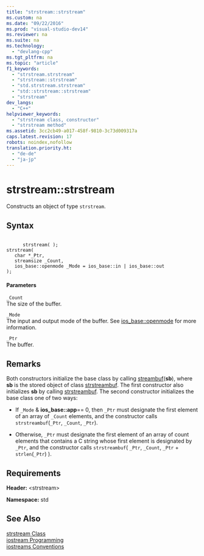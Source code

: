 ```yaml
---
title: "strstream::strstream"
ms.custom: na
ms.date: "09/22/2016"
ms.prod: "visual-studio-dev14"
ms.reviewer: na
ms.suite: na
ms.technology: 
  - "devlang-cpp"
ms.tgt_pltfrm: na
ms.topic: "article"
f1_keywords: 
  - "strstream.strstream"
  - "strstream::strstream"
  - "std.strstream.strstream"
  - "std::strstream::strstream"
  - "strstream"
dev_langs: 
  - "C++"
helpviewer_keywords: 
  - "strstream class, constructor"
  - "strstream method"
ms.assetid: 3cc2cb49-a017-458f-9810-3c73d009317a
caps.latest.revision: 17
robots: noindex,nofollow
translation.priority.ht: 
  - "de-de"
  - "ja-jp"
---
```

# strstream::strstream
Constructs an object of type `strstream`.  
  
## Syntax  
  
```  
  
      strstream( );  
strstream(  
   char *_Ptr,   
   streamsize _Count,  
   ios_base::openmode _Mode = ios_base::in | ios_base::out  
);  
```  
  
#### Parameters  
 `_Count`  
 The size of the buffer.  
  
 `_Mode`  
 The input and output mode of the buffer. See [ios_base::openmode](../vs140/ios_base--openmode.md) for more information.  
  
 `_Ptr`  
 The buffer.  
  
## Remarks  
 Both constructors initialize the base class by calling [streambuf](../vs140/streambuf.md)(**sb**), where **sb** is the stored object of class [strstreambuf](../vs140/strstreambuf-class.md). The first constructor also initializes **sb** by calling [strstreambuf](../vs140/strstreambuf--strstreambuf.md). The second constructor initializes the base class one of two ways:  
  
-   If `_Mode` & **ios_base::app**== 0, then `_Ptr` must designate the first element of an array of `_Count` elements, and the constructor calls `strstreambuf`(`_Ptr`, `_Count`, `_Ptr`).  
  
-   Otherwise, `_Ptr` must designate the first element of an array of count elements that contains a C string whose first element is designated by `_Ptr`, and the constructor calls `strstreambuf`( `_Ptr`, `_Count`, `_Ptr` + `strlen`(`_Ptr`) ).  
  
## Requirements  
 **Header:** \<strstream>  
  
 **Namespace:** std  
  
## See Also  
 [strstream Class](../vs140/strstream-class.md)   
 [iostream Programming](../vs140/iostream-programming.md)   
 [iostreams Conventions](../vs140/iostreams-conventions.md)